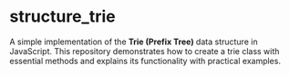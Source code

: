 # structure_trie
A simple implementation of the **Trie (Prefix Tree)** data structure in JavaScript. This repository demonstrates how to create a trie class with essential methods and explains its functionality with practical examples.  
